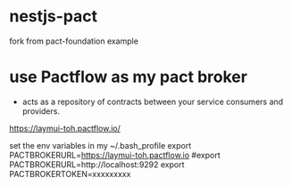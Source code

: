 # nestjs-pact
fork from pact-foundation example 

# use Pactflow as my pact broker 
- acts as a repository of contracts between your service consumers and providers. 

https://laymui-toh.pactflow.io/

set the env variables in my ~/.bash_profile
export PACTBROKERURL=https://laymui-toh.pactflow.io
#export PACTBROKERURL=http://localhost:9292
export PACTBROKERTOKEN=xxxxxxxxx
